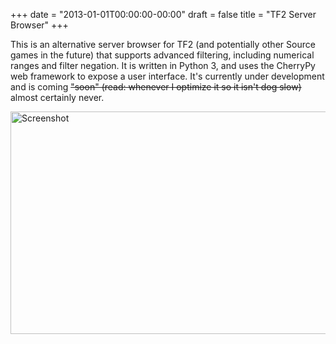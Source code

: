 +++
date = "2013-01-01T00:00:00-00:00"
draft = false
title = "TF2 Server Browser"
+++

This is an alternative server browser for TF2 (and potentially other Source games in the future)
that supports advanced filtering, including numerical ranges and filter negation. It is
written in Python 3, and uses the CherryPy web framework to expose a user interface.
It's currently under development and is coming <s>"soon" (read: whenever I
optimize it so it isn't dog slow)</s> almost certainly never.

<aside>
    <a href="/images/serverbrowser.png">
        <img src="/images/serverbrowser-thumb.png" alt="Screenshot" width="610" height="356" />
    </a>
</aside>
